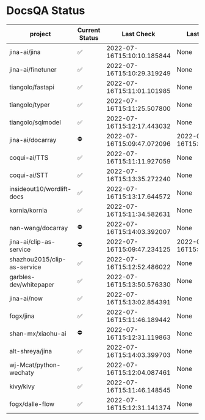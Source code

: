 # DocsQA Status

|          project          |Current Status|        Last Check        |      Last Downtime       |
|---------------------------|--------------|--------------------------|--------------------------|
|jina-ai/jina               |✅            |2022-07-16T15:10:10.185844|None                      |
|jina-ai/finetuner          |✅            |2022-07-16T15:10:29.319249|None                      |
|tiangolo/fastapi           |✅            |2022-07-16T15:11:01.101985|None                      |
|tiangolo/typer             |✅            |2022-07-16T15:11:25.507800|None                      |
|tiangolo/sqlmodel          |✅            |2022-07-16T15:12:17.443032|None                      |
|jina-ai/docarray           |⛔️           |2022-07-16T15:09:47.072096|2022-07-16T15:09:47.072082|
|coqui-ai/TTS               |✅            |2022-07-16T15:11:11.927059|None                      |
|coqui-ai/STT               |✅            |2022-07-16T15:13:35.272240|None                      |
|insideout10/wordlift-docs  |✅            |2022-07-16T15:13:17.644572|None                      |
|kornia/kornia              |✅            |2022-07-16T15:11:34.582631|None                      |
|nan-wang/docarray          |⛔️           |2022-07-16T15:14:03.392007|None                      |
|jina-ai/clip-as-service    |⛔️           |2022-07-16T15:09:47.234125|2022-07-16T15:09:47.234110|
|shazhou2015/clip-as-service|✅            |2022-07-16T15:12:52.486022|None                      |
|garbles-dev/whitepaper     |✅            |2022-07-16T15:13:50.576330|None                      |
|jina-ai/now                |✅            |2022-07-16T15:13:02.854391|None                      |
|fogx/jina                  |✅            |2022-07-16T15:11:46.189442|None                      |
|shan-mx/xiaohu-ai          |⛔️           |2022-07-16T15:12:31.119863|None                      |
|alt-shreya/jina            |✅            |2022-07-16T15:14:03.399703|None                      |
|wj-Mcat/python-wechaty     |✅            |2022-07-16T15:12:04.087461|None                      |
|kivy/kivy                  |✅            |2022-07-16T15:11:46.148545|None                      |
|fogx/dalle-flow            |✅            |2022-07-16T15:12:31.141374|None                      |
